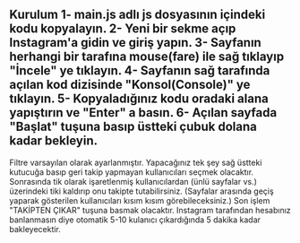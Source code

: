 Kurulum
1- main.js adlı js dosyasının içindeki kodu kopyalayın.
2- Yeni bir sekme açıp Instagram'a gidin ve giriş yapın.
3- Sayfanın herhangi bir tarafına mouse(fare) ile sağ tıklayıp "İncele" ye tıklayın.
4- Sayfanın sağ tarafında açılan kod dizisinde "Konsol(Console)" ye tıklayın.
5- Kopyaladığınız kodu oradaki alana yapıştırın ve "Enter" a basın. 
6- Açılan sayfada "Başlat" tuşuna basıp üstteki çubuk dolana kadar bekleyin.
--------------------------------------------------------
Filtre varsayılan olarak ayarlanmıştır. Yapacağınız tek şey sağ üstteki kutucuğa basıp geri takip yapmayan kullanıcıları seçmek olacaktır.
Sonrasında tik olarak işaretlenmiş kullanıcılardan (ünlü sayfalar vs.) üzerindeki tiki kaldırıp onu takipte tutabilirsiniz.
(Sayfalar arasında geçiş yaparak gösterilen kullanıcıları kısım kısım görebileceksiniz.)
Son işlem "TAKİPTEN ÇIKAR" tuşuna basmak olacaktır. Instagram tarafından hesabınız banlanmasın diye otomatik 5-10 kulanıcı çıkardığında
5 dakika kadar bakleyecektir.
